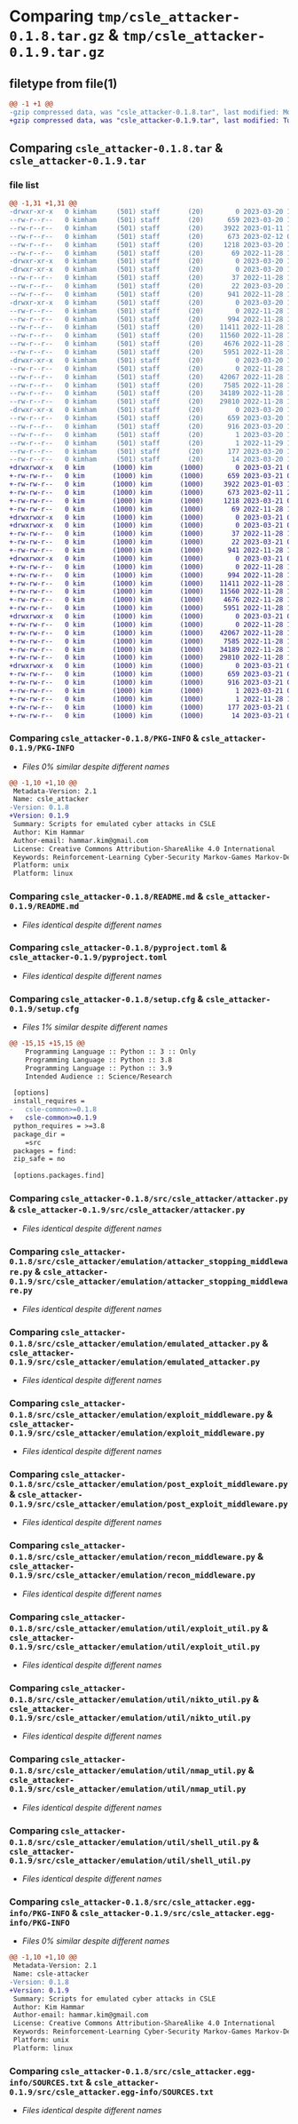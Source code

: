 # Comparing `tmp/csle_attacker-0.1.8.tar.gz` & `tmp/csle_attacker-0.1.9.tar.gz`

## filetype from file(1)

```diff
@@ -1 +1 @@
-gzip compressed data, was "csle_attacker-0.1.8.tar", last modified: Mon Mar 20 15:27:12 2023, max compression
+gzip compressed data, was "csle_attacker-0.1.9.tar", last modified: Tue Mar 21 08:09:25 2023, max compression
```

## Comparing `csle_attacker-0.1.8.tar` & `csle_attacker-0.1.9.tar`

### file list

```diff
@@ -1,31 +1,31 @@
-drwxr-xr-x   0 kimham     (501) staff       (20)        0 2023-03-20 15:27:12.213287 csle_attacker-0.1.8/
--rw-r--r--   0 kimham     (501) staff       (20)      659 2023-03-20 15:27:12.213402 csle_attacker-0.1.8/PKG-INFO
--rw-r--r--   0 kimham     (501) staff       (20)     3922 2023-01-11 18:45:47.000000 csle_attacker-0.1.8/README.md
--rw-r--r--   0 kimham     (501) staff       (20)      673 2023-02-12 08:59:32.000000 csle_attacker-0.1.8/pyproject.toml
--rw-r--r--   0 kimham     (501) staff       (20)     1218 2023-03-20 15:27:12.213937 csle_attacker-0.1.8/setup.cfg
--rw-r--r--   0 kimham     (501) staff       (20)       69 2022-11-28 13:00:49.000000 csle_attacker-0.1.8/setup.py
-drwxr-xr-x   0 kimham     (501) staff       (20)        0 2023-03-20 15:27:12.202097 csle_attacker-0.1.8/src/
-drwxr-xr-x   0 kimham     (501) staff       (20)        0 2023-03-20 15:27:12.205419 csle_attacker-0.1.8/src/csle_attacker/
--rw-r--r--   0 kimham     (501) staff       (20)       37 2022-11-28 13:00:49.000000 csle_attacker-0.1.8/src/csle_attacker/__init__.py
--rw-r--r--   0 kimham     (501) staff       (20)       22 2023-03-20 15:26:11.000000 csle_attacker-0.1.8/src/csle_attacker/__version__.py
--rw-r--r--   0 kimham     (501) staff       (20)      941 2022-11-28 13:00:49.000000 csle_attacker-0.1.8/src/csle_attacker/attacker.py
-drwxr-xr-x   0 kimham     (501) staff       (20)        0 2023-03-20 15:27:12.210369 csle_attacker-0.1.8/src/csle_attacker/emulation/
--rw-r--r--   0 kimham     (501) staff       (20)        0 2022-11-28 13:00:49.000000 csle_attacker-0.1.8/src/csle_attacker/emulation/__init__.py
--rw-r--r--   0 kimham     (501) staff       (20)      994 2022-11-28 13:00:49.000000 csle_attacker-0.1.8/src/csle_attacker/emulation/attacker_stopping_middleware.py
--rw-r--r--   0 kimham     (501) staff       (20)    11411 2022-11-28 13:00:49.000000 csle_attacker-0.1.8/src/csle_attacker/emulation/emulated_attacker.py
--rw-r--r--   0 kimham     (501) staff       (20)    11560 2022-11-28 13:00:49.000000 csle_attacker-0.1.8/src/csle_attacker/emulation/exploit_middleware.py
--rw-r--r--   0 kimham     (501) staff       (20)     4676 2022-11-28 13:00:49.000000 csle_attacker-0.1.8/src/csle_attacker/emulation/post_exploit_middleware.py
--rw-r--r--   0 kimham     (501) staff       (20)     5951 2022-11-28 13:00:49.000000 csle_attacker-0.1.8/src/csle_attacker/emulation/recon_middleware.py
-drwxr-xr-x   0 kimham     (501) staff       (20)        0 2023-03-20 15:27:12.212502 csle_attacker-0.1.8/src/csle_attacker/emulation/util/
--rw-r--r--   0 kimham     (501) staff       (20)        0 2022-11-28 13:00:49.000000 csle_attacker-0.1.8/src/csle_attacker/emulation/util/__init__.py
--rw-r--r--   0 kimham     (501) staff       (20)    42067 2022-11-28 13:00:49.000000 csle_attacker-0.1.8/src/csle_attacker/emulation/util/exploit_util.py
--rw-r--r--   0 kimham     (501) staff       (20)     7585 2022-11-28 13:00:49.000000 csle_attacker-0.1.8/src/csle_attacker/emulation/util/nikto_util.py
--rw-r--r--   0 kimham     (501) staff       (20)    34189 2022-11-28 13:00:49.000000 csle_attacker-0.1.8/src/csle_attacker/emulation/util/nmap_util.py
--rw-r--r--   0 kimham     (501) staff       (20)    29810 2022-11-28 13:00:49.000000 csle_attacker-0.1.8/src/csle_attacker/emulation/util/shell_util.py
-drwxr-xr-x   0 kimham     (501) staff       (20)        0 2023-03-20 15:27:12.207884 csle_attacker-0.1.8/src/csle_attacker.egg-info/
--rw-r--r--   0 kimham     (501) staff       (20)      659 2023-03-20 15:27:11.000000 csle_attacker-0.1.8/src/csle_attacker.egg-info/PKG-INFO
--rw-r--r--   0 kimham     (501) staff       (20)      916 2023-03-20 15:27:12.000000 csle_attacker-0.1.8/src/csle_attacker.egg-info/SOURCES.txt
--rw-r--r--   0 kimham     (501) staff       (20)        1 2023-03-20 15:27:11.000000 csle_attacker-0.1.8/src/csle_attacker.egg-info/dependency_links.txt
--rw-r--r--   0 kimham     (501) staff       (20)        1 2022-11-29 18:03:33.000000 csle_attacker-0.1.8/src/csle_attacker.egg-info/not-zip-safe
--rw-r--r--   0 kimham     (501) staff       (20)      177 2023-03-20 15:27:12.000000 csle_attacker-0.1.8/src/csle_attacker.egg-info/requires.txt
--rw-r--r--   0 kimham     (501) staff       (20)       14 2023-03-20 15:27:12.000000 csle_attacker-0.1.8/src/csle_attacker.egg-info/top_level.txt
+drwxrwxr-x   0 kim       (1000) kim       (1000)        0 2023-03-21 08:09:25.989220 csle_attacker-0.1.9/
+-rw-rw-r--   0 kim       (1000) kim       (1000)      659 2023-03-21 08:09:25.989220 csle_attacker-0.1.9/PKG-INFO
+-rw-rw-r--   0 kim       (1000) kim       (1000)     3922 2023-01-03 16:53:36.000000 csle_attacker-0.1.9/README.md
+-rw-rw-r--   0 kim       (1000) kim       (1000)      673 2023-02-11 20:28:41.000000 csle_attacker-0.1.9/pyproject.toml
+-rw-rw-r--   0 kim       (1000) kim       (1000)     1218 2023-03-21 08:09:25.989220 csle_attacker-0.1.9/setup.cfg
+-rw-rw-r--   0 kim       (1000) kim       (1000)       69 2022-11-28 13:03:16.000000 csle_attacker-0.1.9/setup.py
+drwxrwxr-x   0 kim       (1000) kim       (1000)        0 2023-03-21 08:09:25.985220 csle_attacker-0.1.9/src/
+drwxrwxr-x   0 kim       (1000) kim       (1000)        0 2023-03-21 08:09:25.985220 csle_attacker-0.1.9/src/csle_attacker/
+-rw-rw-r--   0 kim       (1000) kim       (1000)       37 2022-11-28 13:03:16.000000 csle_attacker-0.1.9/src/csle_attacker/__init__.py
+-rw-rw-r--   0 kim       (1000) kim       (1000)       22 2023-03-21 08:08:55.000000 csle_attacker-0.1.9/src/csle_attacker/__version__.py
+-rw-rw-r--   0 kim       (1000) kim       (1000)      941 2022-11-28 13:03:16.000000 csle_attacker-0.1.9/src/csle_attacker/attacker.py
+drwxrwxr-x   0 kim       (1000) kim       (1000)        0 2023-03-21 08:09:25.989220 csle_attacker-0.1.9/src/csle_attacker/emulation/
+-rw-rw-r--   0 kim       (1000) kim       (1000)        0 2022-11-28 13:03:16.000000 csle_attacker-0.1.9/src/csle_attacker/emulation/__init__.py
+-rw-rw-r--   0 kim       (1000) kim       (1000)      994 2022-11-28 13:03:16.000000 csle_attacker-0.1.9/src/csle_attacker/emulation/attacker_stopping_middleware.py
+-rw-rw-r--   0 kim       (1000) kim       (1000)    11411 2022-11-28 13:03:16.000000 csle_attacker-0.1.9/src/csle_attacker/emulation/emulated_attacker.py
+-rw-rw-r--   0 kim       (1000) kim       (1000)    11560 2022-11-28 13:03:16.000000 csle_attacker-0.1.9/src/csle_attacker/emulation/exploit_middleware.py
+-rw-rw-r--   0 kim       (1000) kim       (1000)     4676 2022-11-28 13:03:16.000000 csle_attacker-0.1.9/src/csle_attacker/emulation/post_exploit_middleware.py
+-rw-rw-r--   0 kim       (1000) kim       (1000)     5951 2022-11-28 13:03:16.000000 csle_attacker-0.1.9/src/csle_attacker/emulation/recon_middleware.py
+drwxrwxr-x   0 kim       (1000) kim       (1000)        0 2023-03-21 08:09:25.989220 csle_attacker-0.1.9/src/csle_attacker/emulation/util/
+-rw-rw-r--   0 kim       (1000) kim       (1000)        0 2022-11-28 13:03:16.000000 csle_attacker-0.1.9/src/csle_attacker/emulation/util/__init__.py
+-rw-rw-r--   0 kim       (1000) kim       (1000)    42067 2022-11-28 13:03:16.000000 csle_attacker-0.1.9/src/csle_attacker/emulation/util/exploit_util.py
+-rw-rw-r--   0 kim       (1000) kim       (1000)     7585 2022-11-28 13:03:16.000000 csle_attacker-0.1.9/src/csle_attacker/emulation/util/nikto_util.py
+-rw-rw-r--   0 kim       (1000) kim       (1000)    34189 2022-11-28 13:03:16.000000 csle_attacker-0.1.9/src/csle_attacker/emulation/util/nmap_util.py
+-rw-rw-r--   0 kim       (1000) kim       (1000)    29810 2022-11-28 13:03:16.000000 csle_attacker-0.1.9/src/csle_attacker/emulation/util/shell_util.py
+drwxrwxr-x   0 kim       (1000) kim       (1000)        0 2023-03-21 08:09:25.985220 csle_attacker-0.1.9/src/csle_attacker.egg-info/
+-rw-rw-r--   0 kim       (1000) kim       (1000)      659 2023-03-21 08:09:25.000000 csle_attacker-0.1.9/src/csle_attacker.egg-info/PKG-INFO
+-rw-rw-r--   0 kim       (1000) kim       (1000)      916 2023-03-21 08:09:25.000000 csle_attacker-0.1.9/src/csle_attacker.egg-info/SOURCES.txt
+-rw-rw-r--   0 kim       (1000) kim       (1000)        1 2023-03-21 08:09:25.000000 csle_attacker-0.1.9/src/csle_attacker.egg-info/dependency_links.txt
+-rw-rw-r--   0 kim       (1000) kim       (1000)        1 2022-11-28 13:35:55.000000 csle_attacker-0.1.9/src/csle_attacker.egg-info/not-zip-safe
+-rw-rw-r--   0 kim       (1000) kim       (1000)      177 2023-03-21 08:09:25.000000 csle_attacker-0.1.9/src/csle_attacker.egg-info/requires.txt
+-rw-rw-r--   0 kim       (1000) kim       (1000)       14 2023-03-21 08:09:25.000000 csle_attacker-0.1.9/src/csle_attacker.egg-info/top_level.txt
```

### Comparing `csle_attacker-0.1.8/PKG-INFO` & `csle_attacker-0.1.9/PKG-INFO`

 * *Files 0% similar despite different names*

```diff
@@ -1,10 +1,10 @@
 Metadata-Version: 2.1
 Name: csle_attacker
-Version: 0.1.8
+Version: 0.1.9
 Summary: Scripts for emulated cyber attacks in CSLE
 Author: Kim Hammar
 Author-email: hammar.kim@gmail.com
 License: Creative Commons Attribution-ShareAlike 4.0 International
 Keywords: Reinforcement-Learning Cyber-Security Markov-Games Markov-Decision-Processes
 Platform: unix
 Platform: linux
```

### Comparing `csle_attacker-0.1.8/README.md` & `csle_attacker-0.1.9/README.md`

 * *Files identical despite different names*

### Comparing `csle_attacker-0.1.8/pyproject.toml` & `csle_attacker-0.1.9/pyproject.toml`

 * *Files identical despite different names*

### Comparing `csle_attacker-0.1.8/setup.cfg` & `csle_attacker-0.1.9/setup.cfg`

 * *Files 1% similar despite different names*

```diff
@@ -15,15 +15,15 @@
 	Programming Language :: Python :: 3 :: Only
 	Programming Language :: Python :: 3.8
 	Programming Language :: Python :: 3.9
 	Intended Audience :: Science/Research
 
 [options]
 install_requires = 
-	csle-common>=0.1.8
+	csle-common>=0.1.9
 python_requires = >=3.8
 package_dir = 
 	=src
 packages = find:
 zip_safe = no
 
 [options.packages.find]
```

### Comparing `csle_attacker-0.1.8/src/csle_attacker/attacker.py` & `csle_attacker-0.1.9/src/csle_attacker/attacker.py`

 * *Files identical despite different names*

### Comparing `csle_attacker-0.1.8/src/csle_attacker/emulation/attacker_stopping_middleware.py` & `csle_attacker-0.1.9/src/csle_attacker/emulation/attacker_stopping_middleware.py`

 * *Files identical despite different names*

### Comparing `csle_attacker-0.1.8/src/csle_attacker/emulation/emulated_attacker.py` & `csle_attacker-0.1.9/src/csle_attacker/emulation/emulated_attacker.py`

 * *Files identical despite different names*

### Comparing `csle_attacker-0.1.8/src/csle_attacker/emulation/exploit_middleware.py` & `csle_attacker-0.1.9/src/csle_attacker/emulation/exploit_middleware.py`

 * *Files identical despite different names*

### Comparing `csle_attacker-0.1.8/src/csle_attacker/emulation/post_exploit_middleware.py` & `csle_attacker-0.1.9/src/csle_attacker/emulation/post_exploit_middleware.py`

 * *Files identical despite different names*

### Comparing `csle_attacker-0.1.8/src/csle_attacker/emulation/recon_middleware.py` & `csle_attacker-0.1.9/src/csle_attacker/emulation/recon_middleware.py`

 * *Files identical despite different names*

### Comparing `csle_attacker-0.1.8/src/csle_attacker/emulation/util/exploit_util.py` & `csle_attacker-0.1.9/src/csle_attacker/emulation/util/exploit_util.py`

 * *Files identical despite different names*

### Comparing `csle_attacker-0.1.8/src/csle_attacker/emulation/util/nikto_util.py` & `csle_attacker-0.1.9/src/csle_attacker/emulation/util/nikto_util.py`

 * *Files identical despite different names*

### Comparing `csle_attacker-0.1.8/src/csle_attacker/emulation/util/nmap_util.py` & `csle_attacker-0.1.9/src/csle_attacker/emulation/util/nmap_util.py`

 * *Files identical despite different names*

### Comparing `csle_attacker-0.1.8/src/csle_attacker/emulation/util/shell_util.py` & `csle_attacker-0.1.9/src/csle_attacker/emulation/util/shell_util.py`

 * *Files identical despite different names*

### Comparing `csle_attacker-0.1.8/src/csle_attacker.egg-info/PKG-INFO` & `csle_attacker-0.1.9/src/csle_attacker.egg-info/PKG-INFO`

 * *Files 0% similar despite different names*

```diff
@@ -1,10 +1,10 @@
 Metadata-Version: 2.1
 Name: csle-attacker
-Version: 0.1.8
+Version: 0.1.9
 Summary: Scripts for emulated cyber attacks in CSLE
 Author: Kim Hammar
 Author-email: hammar.kim@gmail.com
 License: Creative Commons Attribution-ShareAlike 4.0 International
 Keywords: Reinforcement-Learning Cyber-Security Markov-Games Markov-Decision-Processes
 Platform: unix
 Platform: linux
```

### Comparing `csle_attacker-0.1.8/src/csle_attacker.egg-info/SOURCES.txt` & `csle_attacker-0.1.9/src/csle_attacker.egg-info/SOURCES.txt`

 * *Files identical despite different names*

